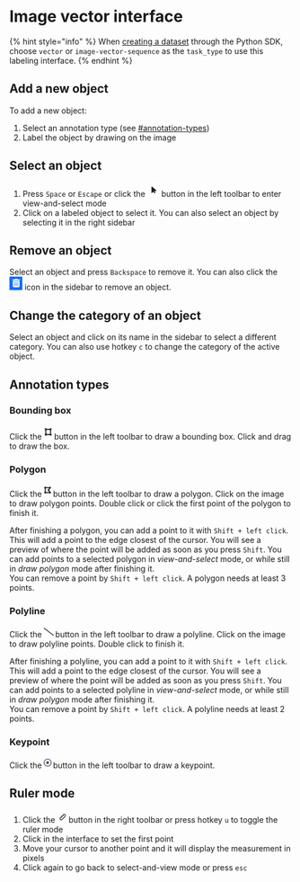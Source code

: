 # Image vector interface

{% hint style="info" %}
When [creating a dataset](https://sdkdocs.segments.ai/en/latest/client.html#create-a-dataset) through the Python SDK, choose `vector` or `image-vector-sequence` as the `task_type` to use this labeling interface.&#x20;
{% endhint %}

## Add a new object

To add a new object:

1. Select an annotation type (see [#annotation-types](image-vector-interface.md#annotation-types "mention"))
2. Label the object by drawing on the image&#x20;

## Select an object

1. Press `Space` or `Escape` or click the ![](<../../.gitbook/assets/image (31).png>) button in the left toolbar to enter view-and-select mode
2. Click on a labeled object to select it. You can also select an object by selecting it in the right sidebar

## Remove an object

Select an object and press `Backspace` to remove it. You can also click the ![](<../../.gitbook/assets/image (9) (1).png>) icon in the sidebar to remove an object.

## Change the category of an object

Select an object and click on its name in the sidebar to select a different category. You can also use hotkey `c` to change the category of the active object.

## Annotation types

### Bounding box

Click the![](<../../.gitbook/assets/image (21).png>)button in the left toolbar to draw a bounding box. Click and drag to draw the box.

### Polygon

Click the![](<../../.gitbook/assets/image (32).png>)button in the left toolbar to draw a polygon. Click on the image to draw polygon points. Double click or click the first point of the polygon to finish it.

After finishing a polygon, you can add a point to it with `Shift + left click`. This will add a point to the edge closest of the cursor. You will see a preview of where the point will be added as soon as you press `Shift`. You can add points to a selected polygon in _view-and-select_ mode, or while still in _draw polygon_ mode after finishing it. \
You can remove a point by `Shift + left click`. A polygon needs at least 3 points.

### Polyline

Click the![](<../../.gitbook/assets/image (30) (2).png>)button in the left toolbar to draw a polyline. Click on the image to draw polyline points. Double click to finish it.

After finishing a polyline, you can add a point to it with `Shift + left click`. This will add a point to the edge closest of the cursor. You will see a preview of where the point will be added as soon as you press `Shift`. You can add points to a selected polyline in _view-and-select_ mode, or while still in _draw polygon_ mode after finishing it.\
You can remove a point by `Shift + left click`. A polyline needs at least 2 points.

### Keypoint

Click the![](<../../.gitbook/assets/image (13).png>)button in the left toolbar to draw a keypoint.

## Ruler mode

1. Click the ![](<../../.gitbook/assets/image (35).png>)button in the right toolbar or press hotkey `u` to toggle the ruler mode
2. Click in the interface to set the first point
3. Move your cursor to another point and it will display the measurement in pixels
4. Click again to go back to select-and-view mode or press `esc`
